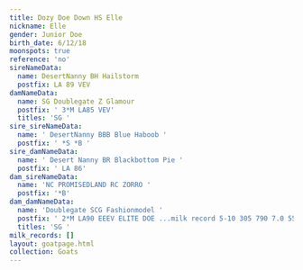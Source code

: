 ```yaml
---
title: Dozy Doe Down HS Elle
nickname: Elle
gender: Junior Doe
birth_date: 6/12/18
moonspots: true
reference: 'no'
sireNameData:
  name: DesertNanny BH Hailstorm
  postfix: LA 89 VEV
damNameData:
  name: SG Doublegate Z Glamour
  postfix: ' 3*M LA85 VEV'
  titles: 'SG '
sire_sireNameData:
  name: ' DesertNanny BBB Blue Haboob '
  postfix: ' *S *B '
sire_damNameData:
  name: ' Desert Nanny BR Blackbottom Pie '
  postfix: ' LA 86'
dam_sireNameData:
  name: 'NC PROMISEDLAND RC ZORRO '
  postfix: '*B'
dam_damNameData:
  name: 'Doublegate SCG Fashionmodel '
  postfix: ' 2*M LA90 EEEV ELITE DOE ...milk record 5-10 305 790 7.0 55 4.2 33'
  titles: 'SG '
milk_records: []
layout: goatpage.html
collection: Goats
---
```


